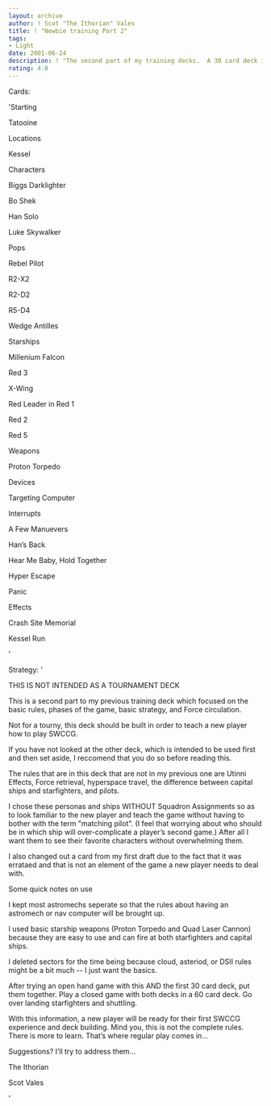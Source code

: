 ```yaml
---
layout: archive
author: ! Scot "The Ithorian" Vales
title: ! "Newbie training Part 2"
tags:
- Light
date: 2001-06-24
description: ! "The second part of my training decks.  A 30 card deck intended as a follow-up to Part 1 in order to teach space rules to new players."
rating: 4.0
---
```

Cards: 

'Starting

Tatooine



Locations

Kessel



Characters

Biggs Darklighter

Bo Shek

Han Solo

Luke Skywalker

Pops

Rebel Pilot

R2-X2

R2-D2

R5-D4

Wedge Antilles



Starships

Millenium Falcon

Red 3

X-Wing

Red Leader in Red 1

Red 2

Red 5



Weapons

Proton Torpedo



Devices

Targeting Computer



Interrupts

A Few Manuevers

Han’s Back

Hear Me Baby, Hold Together

Hyper Escape

Panic



Effects

Crash Site Memorial

Kessel Run

'

Strategy: '

THIS IS NOT INTENDED AS A TOURNAMENT DECK


This is a second part to my previous training deck which focused on the basic rules, phases of the game, basic strategy, and Force circulation.

Not for a tourny, this deck should be built in order to teach a new player how to play SWCCG.


If you have not looked at the other deck, which is intended to be used first and then set aside, I reccomend that you do so before reading this.


The rules that are in this deck that are not in my previous one are Utinni Effects, Force retrieval, hyperspace travel, the difference between capital ships and starfighters, and pilots.


I chose these personas and ships WITHOUT Squadron Assignments so as to look familiar to the new player and teach the game without having to bother with the term "matching pilot".  (I feel that worrying about who should be in which ship will over-complicate a player’s second game.)  After all I want them to see their favorite characters without overwhelming them.

I also changed out a card from my first draft due to the fact that it was errataed and that is not an element of the game a new player needs to deal with.


Some quick notes on use

I kept most astromechs seperate so that the rules about having an astromech or nav computer will be brought up.

I used basic starship weapons (Proton Torpedo and Quad Laser Cannon) because they are easy to use and can fire at both starfighters and capital ships.

I deleted sectors for the time being because cloud, asteriod, or DSII rules might be a bit much -- I just want the basics.



After trying an open hand game with this AND the first 30 card deck, put them together.  Play a closed game with both decks in a 60 card deck.  Go over landing starfighters and shuttling.


With this information, a new player will be ready for their first SWCCG experience and deck building.  Mind you, this is not the complete rules.  There is more to learn.  That’s where regular play comes in...


Suggestions?  I’ll try to address them...


The Ithorian

Scot Vales


'